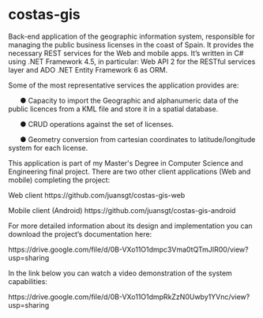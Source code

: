 # costas-gis
Back-end application of the geographic information system, responsible for managing the public business licenses in the coast of Spain. It provides the necessary REST services for the Web and mobile apps. It’s written in C# using .NET Framework 4.5, in particular: Web API 2 for the RESTful services layer and ADO .NET Entity Framework 6 as ORM.
<p></p>
Some of the most representative services the application provides are:
<p></p>
&nbsp;&nbsp;&nbsp;&nbsp;&nbsp;&nbsp;● Capacity to import the Geographic and alphanumeric data of the public licences from a KML file and store it in a spatial database.
<p></p>
&nbsp;&nbsp;&nbsp;&nbsp;&nbsp;&nbsp;● CRUD operations against the set of licenses.<p></p>
&nbsp;&nbsp;&nbsp;&nbsp;&nbsp;&nbsp;● Geometry conversion from cartesian coordinates to latitude/longitude system for each license.<p></p>


This application is part of my Master's Degree in Computer Science and Engineering final project. There are two other client applications (Web and mobile) completing the project:
<p></p>
Web client https://github.com/juansgt/costas-gis-web
<p></p>
Mobile client (Android) https://github.com/juansgt/costas-gis-android
<p></p>
For more detailed information about its design and implementation you can download the project’s documentation here:
<p></p>
https://drive.google.com/file/d/0B-VXo11O1dmpc3Vma0tQTmJIR00/view?usp=sharing
<p></p>
In the link below you can watch a video demonstration of the system capabilities:  
<p></p>
https://drive.google.com/file/d/0B-VXo11O1dmpRkZzN0Uwby1YVnc/view?usp=sharing
